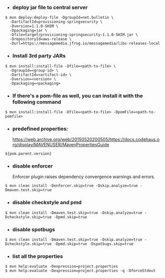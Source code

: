 - ### deploy jar file to central server
```shell
$ mvn deploy:deploy-file -DgroupId=net.bulletin \
  -DartifactId=provisioning-springsecurity \
  -Dversion=1.1.0-SHIM \
  -Dpackaging=jar \
  -Dfile=target/provisioning-springsecurity-1.1.0-SHIM.jar \
  -DrepositoryId=aws-release \
  -Durl=https://messagemedia.jfrog.io/messagemedia/libs-releases-local
```
- ### Install 3rd party JARs
```shell
$ mvn install:install-file -Dfile=<path-to-file> \
  -DgroupId=<group-id> \
  -DartifactId=<artifact-id> \
  -Dversion=<version> \
  -Dpackaging=<packaging>
```
- ### If there's a pom-file as well, you can install it with the following command
```shell
$ mvn install:install-file -Dfile=<path-to-file> -DpomFile=<path-to-pomfile>
```

- ### predefined properties:
  https://web.archive.org/web/20150520200505/https://docs.codehaus.org/display/MAVENUSER/MavenPropertiesGuide
```
${pom.parent.version}
```

- ### disable enforcer
  Enforcer plugin raises dependency convergence warnings and errors.
```shell
$ mvn clean install -Denforcer.skip=true -Dskip.analyze=true -Dmaven.test.skip=true
```

- ### disable checkstyle and pmd
```shell
$ mvn clean install -Dmaven.test.skip=true -Dskip.analyze=true -Dcheckstyle.skip=true -Dpmd.skip=true
```

- ### disable spotbugs
```shell
$ mvn clean install -Dmaven.test.skip=true -Dskip.analyze=true -Dcheckstyle.skip=true -Dpmd.skip=true -Dspotbugs.skip=true
```

- ### list all the properties
```shell
$ mvn help:evaluate -Dexpression=project.properties
$ mvn help:evaluate -Dexpression=project.properties -q -DforceStdout
```
